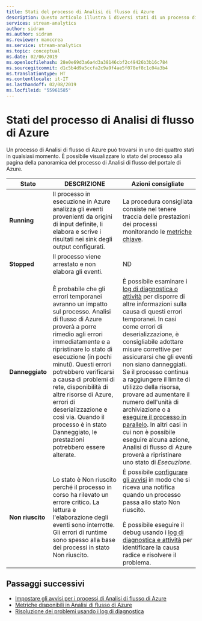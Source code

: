 ```yaml
---
title: Stati del processo di Analisi di flusso di Azure
description: Questo articolo illustra i diversi stati di un processo di Analisi di flusso di Azure
services: stream-analytics
author: sidram
ms.author: sidram
ms.reviewer: mamccrea
ms.service: stream-analytics
ms.topic: conceptual
ms.date: 02/06/2019
ms.openlocfilehash: 28e0e69d3a6a4d3a38146cbf2c49426b3b16c784
ms.sourcegitcommit: d1c5b4d9a5ccfa2c9a9f4ae5f078ef8c1c04a3b4
ms.translationtype: HT
ms.contentlocale: it-IT
ms.lasthandoff: 02/08/2019
ms.locfileid: "55961585"
---
```

# <a name="azure-stream-analytics-job-states"></a>Stati del processo di Analisi di flusso di Azure

Un processo di Analisi di flusso di Azure può trovarsi in uno dei quattro stati in qualsiasi momento. È possibile visualizzare lo stato del processo alla pagina della panoramica del processo di Analisi di flusso del portale di Azure. 

| Stato | DESCRIZIONE | Azioni consigliate |
| --- | --- | --- |
| **Running** | Il processo in esecuzione in Azure analizza gli eventi provenienti da origini di input definite, li elabora e scrive i risultati nei sink degli output configurati. | La procedura consigliata consiste nel tenere traccia delle prestazioni dei processi monitorando le [metriche chiave](https://docs.microsoft.com/azure/stream-analytics/stream-analytics-set-up-alerts#scenarios-to-monitor). |
| **Stopped** | Il processo viene arrestato e non elabora gli eventi. | ND | 
| **Danneggiato** | È probabile che gli errori temporanei avranno un impatto sul processo. Analisi di flusso di Azure proverà a porre rimedio agli errori immediatamente e a ripristinare lo stato di esecuzione (in pochi minuti). Questi errori potrebbero verificarsi a causa di problemi di rete, disponibilità di altre risorse di Azure, errori di deserializzazione e così via. Quando il processo è in stato Danneggiato, le prestazioni potrebbero essere alterate.| È possibile esaminare i [log di diagnostica o attività](https://docs.microsoft.com/azure/stream-analytics/stream-analytics-job-diagnostic-logs#debugging-using-activity-logs) per disporre di altre informazioni sulla causa di questi errori temporanei. In casi come errori di deserializzazione, è consigliabile adottare misure correttive per assicurarsi che gli eventi non siano danneggiati. Se il processo continua a raggiungere il limite di utilizzo della risorsa, provare ad aumentare il numero dell'unità di archiviazione o a [eseguire il processo in parallelo](https://docs.microsoft.com/azure/stream-analytics/stream-analytics-parallelization). In altri casi in cui non è possibile eseguire alcuna azione, Analisi di flusso di Azure proverà a ripristinare uno stato di *Esecuzione*.  |
| **Non riuscito** | Lo stato è Non riuscito perché il processo in corso ha rilevato un errore critico. La lettura e l'elaborazione degli eventi sono interrotte. Gli errori di runtime sono spesso alla base dei processi in stato Non riuscito. | È possibile [configurare gli avvisi](https://docs.microsoft.com/azure/stream-analytics/stream-analytics-set-up-alerts#set-up-alerts-in-the-azure-portal) in modo che si riceva una notifica quando un processo passa allo stato Non riuscito. <br> <br>È possibile eseguire il debug usando i [log di diagnostica e attività](https://docs.microsoft.com/azure/stream-analytics/stream-analytics-job-diagnostic-logs#debugging-using-activity-logs) per identificare la causa radice e risolvere il problema.|

## <a name="next-steps"></a>Passaggi successivi
* [Impostare gli avvisi per i processi di Analisi di flusso di Azure](stream-analytics-set-up-alerts.md)
* [Metriche disponibili in Analisi di flusso di Azure](https://docs.microsoft.com/azure/stream-analytics/stream-analytics-monitoring#metrics-available-for-stream-analytics)
* [Risoluzione dei problemi usando i log di diagnostica](https://docs.microsoft.com/azure/stream-analytics/stream-analytics-job-diagnostic-logs)
